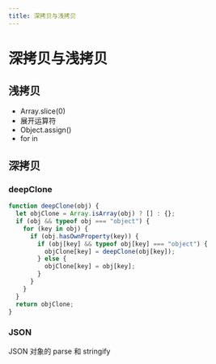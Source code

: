 ```yaml
---
title: 深拷贝与浅拷贝
---
```


# 深拷贝与浅拷贝

## 浅拷贝

- Array.slice(0)
- 展开运算符
- Object.assign()
- for in

## 深拷贝

### deepClone

```js
function deepClone(obj) {
  let objClone = Array.isArray(obj) ? [] : {};
  if (obj && typeof obj === "object") {
    for (key in obj) {
      if (obj.hasOwnProperty(key)) {
        if (obj[key] && typeof obj[key] === "object") {
          objClone[key] = deepClone(obj[key]);
        } else {
          objClone[key] = obj[key];
        }
      }
    }
  }
  return objClone;
}
```

### JSON

JSON 对象的 parse 和 stringify
